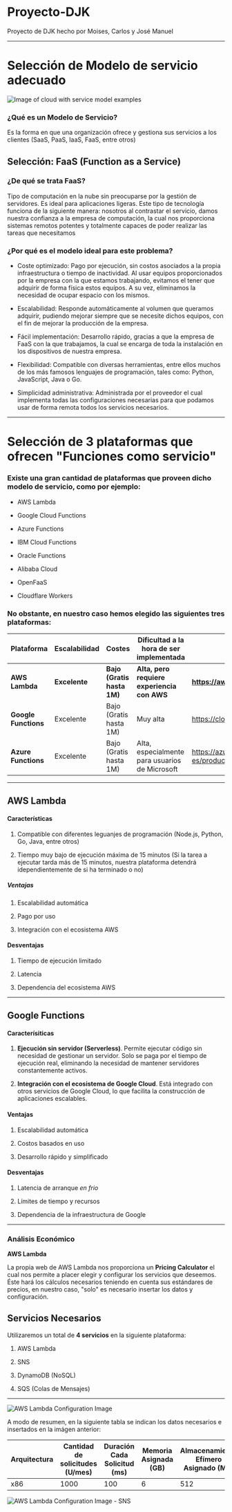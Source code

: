 # Proyecto-DJK

Proyecto de DJK hecho por Moises, Carlos y José Manuel

---

# Selección de Modelo de servicio adecuado

![Image of cloud with service model examples](/images/mainimage.jpeg)

### ¿Qué es un Modelo de Servicio?

Es la forma en que una organización ofrece y gestiona sus servicios a los clientes (SaaS, PaaS, IaaS, FaaS, entre otros)

## Selección: FaaS (Function as a Service)

### ¿De qué se trata FaaS?

Tipo de computación en la nube sin preocuparse por la gestión de servidores. Es ideal para aplicaciones ligeras. Este tipo de tecnología funciona de la siguiente manera: nosotros al contrastar el servicio, damos nuestra confianza a la empresa de computación, la cual nos proporciona sistemas remotos potentes y totalmente capaces de poder realizar las tareas que necesitamos

### ¿Por qué es el modelo ideal para este problema?

- Coste optimizado: Pago por ejecución, sin costos asociados a la propia infraestructura o tiempo de inactividad. Al usar equipos proporcionados por la empresa con la que estamos trabajando, evitamos el tener que adquirir de forma física estos equípos. A su vez, eliminamos la necesidad de ocupar espacio con los mismos.

- Escalabilidad: Responde automáticamente al volumen que queramos adquirir, pudiendo mejorar siempre que se necesite dichos equipos, con el fin de mejorar la producción de la empresa.

- Fácil implementación: Desarrollo rápido, gracias a que la empresa de FaaS con la que trabajamos, la cual se encarga de toda la instalación en los dispositivos de nuestra empresa.

- Flexibilidad: Compatible con diversas herramientas, entre ellos muchos de los más famosos lenguajes de programación, tales como: Python, JavaScript, Java o Go. 

- Simplicidad administrativa: Administrada por el proveedor el cual implementa todas las configuraciones necesarias para que podamos usar de forma remota todos los servicios necesarios.

---

# Selección de 3 plataformas que ofrecen "Funciones como servicio"

### Existe una gran cantidad de plataformas que proveen dicho modelo de servicio, como por ejemplo:

- AWS Lambda 

- Google Cloud Functions

- Azure Functions

- IBM Cloud Functions

- Oracle Functions

- Alibaba Cloud

- OpenFaaS

- Cloudflare Workers

### No obstante, en nuestro caso hemos elegido las siguientes tres plataformas:

| Plataforma            | Escalabilidad   | Costes                     | Dificultad a la hora de ser implementada                      | URL                                                  |
| -------------------- | ------------- | -------------------------- | ---------------------------------------------- | ---------------------------------------------------- |
| **AWS Lambda**       | **Excelente** | **Bajo (Gratis hasta 1M)** | **Alta, pero requiere experiencia con AWS**    | **https://aws.amazon.com/es/lambda/**                |
| **Google Functions** | Excelente     | Bajo (Gratis hasta 1M)     | Muy alta                                       | https://cloud.google.com/functions                   |
| **Azure Functions**  | Excelente     | Bajo (Gratis hasta 1M)     | Alta, especialmente para usuarios de Microsoft | https://azure.microsoft.com/es-es/products/functions |

---

## AWS Lambda

#### Características

1. Compatible con diferentes leguanjes de programación (Node.js, Python, Go, Java, entre otros)

2. Tiempo muy bajo de ejecución máxima de 15 minutos (Si la tarea a ejecutar tarda más de 15 minutos, nuestra plataforma detendrá idependientemente de si ha terminado o no)

##### Ventajas

1. Escalabilidad automática

2. Pago por uso

3. Integración con el ecosistema AWS

#### Desventajas

1. Tiempo de ejecución limitado

2. Latencia

3. Dependencia del ecosistema AWS

---

## Google Functions

#### Caracterísiticas

1. **Ejecución sin servidor (Serverless)**. Permite ejecutar código sin necesidad de gestionar un servidor. Solo se paga por el tiempo de ejecución real, eliminando la necesidad de mantener servidores constantemente activos.

2. **Integración con el ecosistema de Google Cloud**. Está integrado con otros servicios de Google Cloud, lo que facilita la construcción de aplicaciones escalables.

#### Ventajas

1. Escalabilidad automática

2. Costos basados en uso

3. Desarrollo rápido y simplificado

#### Desventajas

1. Latencia de arranque _en frio_

2. Límites de tiempo y recursos

3. Dependencia de la infraestructura de Google

---

### Análisis Económico

**AWS Lambda**

La propia web de AWS Lambda nos proporciona un **Pricing Calculator** el cual nos permite a placer elegir y configurar los servicios que deseemos. Éste hará los cálculos necesarios teniendo en cuenta sus estándares de precios, en nuestro caso, "solo" es necesario insertar los datos y configuración.

## Servicios Necesarios

Utilizaremos un total de **4 servicios** en la siguiente plataforma:

1. AWS Lambda

2. SNS

3. DynamoDB (NoSQL)

4. SQS (Colas de Mensajes)

---

![AWS Lambda Configuration Image](/images/awsconfig.png)

A modo de resumen, en la siguiente tabla se indican los datos necesarios e insertados en la imágen anterior:

| Arquitectura | Cantidad de solicitudes (U/mes) | Duración Cada Solicitud (ms) | Memoria Asignada (GB) | Almacenamiento Efímero Asignado (MB) |
| ------------ | ------------------------------- | ---------------------------- | --------------------- | ------------------------------------ |
| x86          | 1000                            | 100                          | 6                     | 512                                  |

![AWS Lambda Configuration Image - SNS](/images/snsconfig.png)
